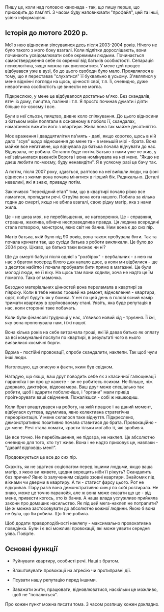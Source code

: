 Пишу це, коли над головою канонада - так, що пишу перше, що приходить до пам'яті. З часом буду наповнювати "профайл", цей та інші, усією інформацією.

## Історія до лютого 2020 р.

Мої з нею відносини зіпсувалися десь після 2003-2004 років. Нічого не було такого з мого боку взагалі. Коли підлітки дорослішають, вони починають усвідомлювати себе окремими людьми. Починається самоствердження себе як окремої від батьків особистості. Сепарація психологічна, якщо можна так висловитися. У мене цей процес відбувався уже в вузі, бо до цього свободи було мало. Проявлялося в тому, що я переставав "слухатися" її буквально в усьому. З'являлися у мене відмінні погляди на щось, цінності свої, т.п. Її, очевидно, дуже невротична особистість це винести не могла. 

Підкреслюю, у мене це відбувалося достатньо м'яко. Без скандалів, втеч із дому, пияцтва, паління і т.п. Я просто починав думати і діяти більше по-своєму і все.

Були в неї сльози, пияцтво, дивне коло спілкування. До цього відносини з батьком моїм полягали в основному в побоях її, скандалах, намаганнях вижити його з квартири. Жила вона так майже десятиліття.

Моє враження і двадцятилітня па'мять - далі, якщо коротко, щось в ній дало "зсув" щодо відношення до мене та - в меньшій мірі - брата. Вона майже все негативне, що відчувала до батька почала відчувати до нас. Відчувала, не робила. Останнє буде потім. Батько з нами уже не жив, у неї звільнилася вакансія Ворога і вона номінувала на неї мене. "Якщо не даєш любити по-моєму, буду ненавидіти". Я в усякому разі це бачу так.

А потім, після 2007 року, здається, раптово на неї вийшли люди, на фоні відносин з якими вона почала мінятися в гірший бік. Радикально. Деталі невеликі, які я знаю, приведу потім. 

Закінчився "перехідний етап" тим, що в квартирі почало різко все ламатися, пропадати речі. Отруїла вона кота нашого. Побила за кілька годин до смерті, якщо не вбила взагалі, свою рідну матір, яка з нами жила. 

Це - не шиза моя, не перебільшення, не наговорення. Це - справжня, страшна, жахлива, вбивче несправедлива правда. Ця людина всередині стала потворою, монстром, яких світ не бачив. Ним вона є до сих пір. 

Матір батька, якій було під 90 років, вона також пробувала бити. Так та почала кричати так, що сусіди батька з роботи викликали. Це було до 2004 року. Цікаво, це батько таки визнає чи ні?

Ще до смерті бабусі після однієї з "розбірок" - вербальних - з нею на нас з братом посеред білого дня напало двоє, а коли ми відбилися -  ще з десяток набігло і почали пробувати бити прямо в магазині. Це були молоді люди, не її віку. На щось там вони ходили, хоча не надто це їм помогло. Така от мамочка.

Безодню матеріальних цінностей вона переламала в квартирі за півроку. Коли в тебе немає грошей на ремонт, відновлення - квартира, одяг, побут будуть як у бомжа. У неї по цей день в голові ясний намір тримати квартиру в зруйнованому стані. Уявіть, яка буде репутація в нас, коли сторонні таке побачать.

Коли були фінансові труднощі у нас, з'явився новий хід - труєння. Її їжі, яку вона пропонувала нам, і їжі нашої. 

Вона кілька років на себе витрачала гроші, які їй давав батько як оплату за всі комунальні послуги по квартирі, в результаті чого в нього виявилися космічні борги.

Вдома - постійні провокації, спроби скандалити, наклепи. Так щоб чули інші люди.

Наголошую, що описую я факти, яким був свідком. 

Нагадую, що якщо, ваш друг поводить себе як з класичної галюцинації параноїка і ви про це кажете - ви не робитесь психом. Не більше, ніж дзеркало, диктофон, відеокамера. Ваш друг може спеціально так робити, щоб і вдарити поболючіше, і "органи" мали привід проігнорувати ваші свідчення. Пожалієшся - собі ж нашкодиш.

Коли брат влаштувався на роботу, на якій працює і на даний момент, відбулася суттєва, вдумлива, явно колективна стратегічна переорієнтація. У мене склалося таке відчуття. Підкреслено, демонстративно позитивно почала ставитися до брата. Провокаційно - до мене. Речі стала ломати, красти тільки мої або ті, які зробив я. 

Це все точно. Не перебільшення, не підозра, не наклеп. Це абсолютно очевидно для того, хто тут живе. Вона і не надто приховує це, навпаки - "давай! відповідь мені!". 

Продовжується це все до сих пір.

Скажіть, як не здатися соціопатом перед іншими людьми, якщо ваша матір, з якою ви живете, щодня верещить ніби її ріжуть? Cкандалить без причин? Явно із залученням свідків ззовні квартири. Знайомих під вікнами чи дверми в квартиру. А ти - статист фарсу цього. Рот не відкривав. Пару разів вона демонстративно синці по собі розтирала. Не знаю, може це точно паранойя, але ж вона може сказати що це - від мене, привести когось, хто їх бачив. А наша влада услужливо прийняла закони про домашнє насильство. Як під цей мега-наклеп не потрапити? Це ж можна застосовувати до абсолютно кожної людини. Якою б вона не була, що би робила. Що б не робила.

Щоб додати правдоподібності наклепу - максимально провокативна поведінка. Були і є всі можливі провокації, які може уявити середня уява. Повірте.

## Основні функції

- Руйнувати квартиру, особисті речі. Наші з братом.

- Влаштовувати провокації на агресію чи протиправні дії.

- Псувати нашу репутацію перед іншими.

- Заважати жити, працювати, відновлюватися, наскільки це можливо, щоб не "попалиться".

Про кожен пункт можна писати тома. З часом розпишу кожен докладно.


